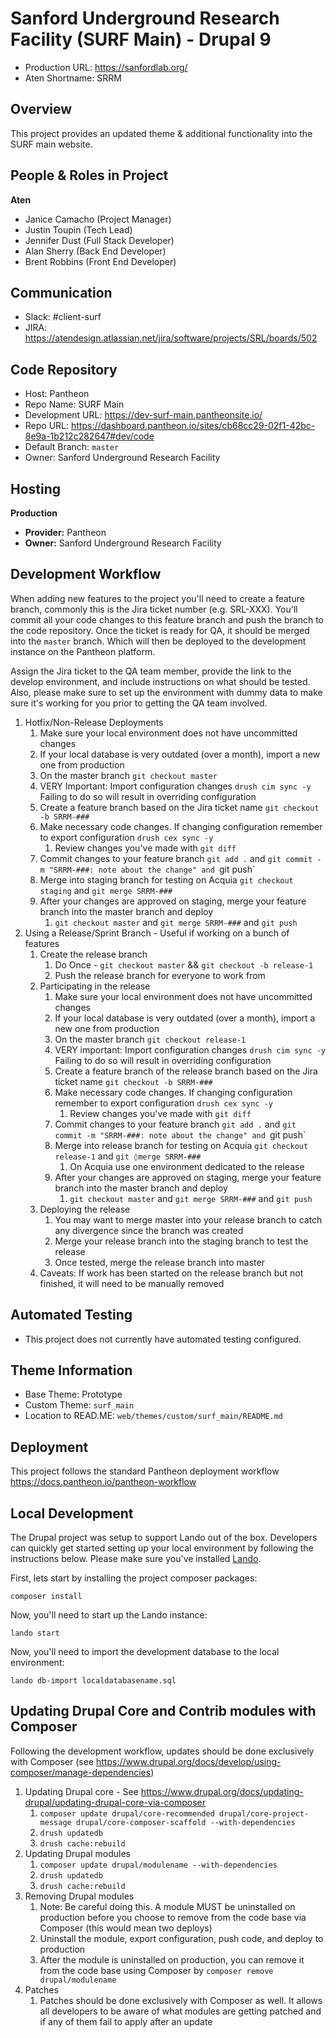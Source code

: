 # Sanford Underground Research Facility (SURF Main) - Drupal 9

- Production URL: https://sanfordlab.org/
- Aten Shortname: SRRM

## Overview

This project provides an updated theme & additional functionality into the SURF main website.

## People & Roles in Project

**Aten**

- Janice Camacho (Project Manager)
- Justin Toupin (Tech Lead)
- Jennifer Dust (Full Stack Developer)
- Alan Sherry (Back End Developer)
- Brent Robbins (Front End Developer)

## Communication

- Slack: #client-surf
- JIRA: https://atendesign.atlassian.net/jira/software/projects/SRL/boards/502

## Code Repository

- Host: Pantheon
- Repo Name: SURF Main
- Development URL: https://dev-surf-main.pantheonsite.io/
- Repo URL: https://dashboard.pantheon.io/sites/cb68cc29-02f1-42bc-8e9a-1b212c282647#dev/code
- Default Branch: `master`
- Owner: Sanford Underground Research Facility

## Hosting

**Production**

- **Provider:** Pantheon
- **Owner:** Sanford Underground Research Facility

## Development Workflow

When adding new features to the project you'll need to create a feature branch, commonly this is the Jira ticket number (e.g. SRL-XXX). You'll commit all your code changes to this feature branch and push the branch to the code repository. Once the ticket is ready for QA, it should be merged into the `master` branch. Which will then be deployed to the development instance on the Pantheon platform.

Assign the Jira ticket to the QA team member, provide the link to the develop environment, and include instructions on what should be tested. Also, please make sure to set up the environment with dummy data to make sure it's working for you prior to getting the QA team involved.

1. Hotfix/Non-Release Deployments
   1. Make sure your local environment does not have uncommitted changes
   2. If your local database is very outdated (over a month), import a new one from production
   3. On the master branch `git checkout master`
   4. VERY Important: Import configuration changes `drush cim sync -y` Failing to do so will result in overriding configuration
   5. Create a feature branch based on the Jira ticket name `git checkout -b SRRM-###`
   6. Make necessary code changes. If changing configuration remember to export configuration `drush cex sync -y`
      1. Review changes you've made with `git diff`
   7. Commit changes to your feature branch `git add .` and `git commit -m "SRRM-###: note about the change" and `git push`
   8. Merge into staging branch for testing on Acquia `git checkout staging` and `git merge SRRM-###`
   9. After your changes are approved on staging, merge your feature branch into the master branch and deploy
      1. `git checkout master` and `git merge SRRM-###` and `git push`
2. Using a Release/Sprint Branch - Useful if working on a bunch of features
   1. Create the release branch
      1. Do Once - `git checkout master` && `git checkout -b release-1`
      2. Push the release branch for everyone to work from
   2. Participating in the release
      1. Make sure your local environment does not have uncommitted changes
      2. If your local database is very outdated (over a month), import a new one from production
      3. On the master branch `git checkout release-1`
      4. VERY important: Import configuration changes `drush cim sync -y` Failing to do so will result in overriding configuration
      5. Create a feature branch of the release branch based on the Jira ticket name `git checkout -b SRRM-###`
      6. Make necessary code changes. If changing configuration remember to export configuration `drush cex sync -y`
         1. Review changes you've made with `git diff`
      7. Commit changes to your feature branch `git add .` and `git commit -m "SRRM-###: note about the change" and `git push`
      8. Merge into release branch for testing on Acquia `git checkout release-1` and `git ◊merge SRRM-###`
         1. On Acquia use one environment dedicated to the release
      9. After your changes are approved on staging, merge your feature branch into the master branch and deploy
         1. `git checkout master` and `git merge SRRM-###` and `git push`
   3. Deploying the release
      1. You may want to merge master into your release branch to catch any divergence since the branch was created
      2. Merge your release branch into the staging branch to test the release
      3. Once tested, merge the release branch into master
   4. Caveats: If work has been started on the release branch but not finished, it will need to be manually removed

## Automated Testing

- This project does not currently have automated testing configured.

## Theme Information

- Base Theme: Prototype
- Custom Theme: `surf_main`
- Location to READ.ME: `web/themes/custom/surf_main/README.md`

## Deployment
This project follows the standard Pantheon deployment workflow https://docs.pantheon.io/pantheon-workflow

## Local Development

The Drupal project was setup to support Lando out of the box. Developers can quickly get started setting up your local environment by following the instructions below. Please make sure you've installed [Lando](https://docs.lando.dev/basics/installation.html).

First, lets start by installing the project composer packages:

```
composer install
```

Now, you'll need to start up the Lando instance:

```
lando start
```

Now, you'll need to import the development database to the local environment:

```
lando db-import localdatabasename.sql
```

## Updating Drupal Core and Contrib modules with Composer

Following the development workflow, updates should be done exclusively with Composer (see https://www.drupal.org/docs/develop/using-composer/manage-dependencies)

1. Updating Drupal core - See https://www.drupal.org/docs/updating-drupal/updating-drupal-core-via-composer
   1. `composer update drupal/core-recommended drupal/core-project-message drupal/core-composer-scaffold --with-dependencies`
   2. `drush updatedb`
   3. `drush cache:rebuild`
2. Updating Drupal modules
   1. `composer update drupal/modulename --with-dependencies`
   2. `drush updatedb`
   3. `drush cache:rebuild`
3. Removing Drupal modules
   1. Note: Be careful doing this. A module MUST be uninstalled on production before you choose to remove from the code base via Composer (this would mean two deploys)
   2. Uninstall the module, export configuration, push code, and deploy to production
   3. After the module is uninstalled on production, you can remove it from the code base using Composer by `composer remove drupal/modulename`
4. Patches
   1. Patches should be done exclusively with Composer as well. It allows all developers to be aware of what modules are getting patched and if any of them fail to apply after an update

